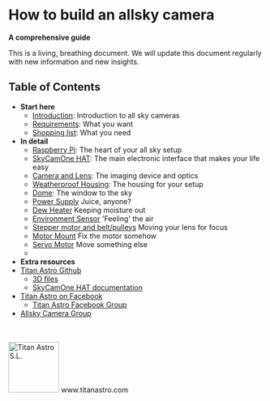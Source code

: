 # How to build an allsky camera

**A comprehensive guide**  

This is a living, breathing document. We will update this document regularly with new information and new insights.

## Table of Contents

* **Start here**
    * [Introduction](docs/Introduction.md#introduction): Introduction to all sky cameras
    * [Requirements](docs/Introduction.md#requirements): What you want
    * [Shopping list](docs/Introduction.md#shoppinglist): What you need
* **In detail**
    * [Raspberry Pi](docs/components.md#raspberrypi): The heart of your all sky setup
    * [SkyCamOne HAT](docs/components.md#skycamone): The main electronic interface that makes your life easy
    * [Camera and Lens](docs/components.md#camera): The imaging device and optics
    * [Weatherproof Housing](docs/components.md#housing): The housing for your setup
    * [Dome](docs/components.md#dome): The window to the sky
    * [Power Supply](docs/components.md#powersupply) Juice, anyone?
    * [Dew Heater](docs/components.md#dewheater) Keeping moisture out
    * [Environment Sensor](docs/components.md#environmentsensor) 'Feeling' the air
    * [Stepper motor and belt/pulleys](docs/components.md#steppermotor) Moving your lens for focus
    * [Motor Mount](docs/components.md#motormount) Fix the motor somehow
    * [Servo Motor](docs/components.md#servomotor) Move something else
    * 
* **Extra resources**   
* [Titan Astro Github](https://github.com/TitanAstro)
  * [3D files](https://github.com/TitanAstro/3D-Resources)
  * [SkyCamOne HAT documentation](https://github.com/TitanAstro/SkyCamOneHAT-Documentation)
* [Titan Astro on Facebook](https://www.facebook.com/titanastrocom/)
  * [Titan Astro Facebook Group](https://www.facebook.com/groups/titanastro)
* [Allsky Camera Group](https://www.facebook.com/groups/172438633343696)

<br/>
<br/>
<IMG SRC="https://i0.wp.com/titanastro.com/wp-content/uploads/2018/10/Titan-Astro-color-logo-R-white-2025-1.png" Alt="Titan Astro S.L." width="100">
www.titanastro.com
